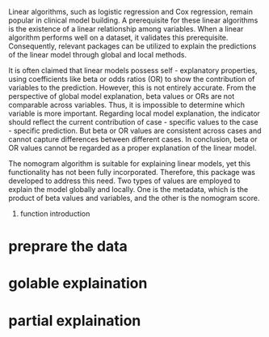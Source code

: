 Linear algorithms, such as logistic regression and Cox regression, remain popular in clinical model building. A prerequisite for these linear algorithms is the existence of a linear relationship among variables. When a linear algorithm performs well on a dataset, it validates this prerequisite. Consequently, relevant packages can be utilized to explain the predictions of the linear model through global and local methods.

It is often claimed that linear models possess self - explanatory properties, using coefficients like beta or odds ratios (OR) to show the contribution of variables to the prediction. However, this is not entirely accurate. From the perspective of global model explanation, beta values or ORs are not comparable across variables. Thus, it is impossible to determine which variable is more important. Regarding local model explanation, the indicator should reflect the current contribution of case - specific values to the case - specific prediction. But beta or OR values are consistent across cases and cannot capture differences between different cases. In conclusion, beta or OR values cannot be regarded as a proper explanation of the linear model.

The nomogram algorithm is suitable for explaining linear models, yet this functionality has not been fully incorporated. Therefore, this package was developed to address this need. Two types of values are employed to explain the model globally and locally. One is the metadata, which is the product of beta values and variables, and the other is the nomogram score. 

1. function introduction

# preprare the data 


# golable explaination 


# partial explaination